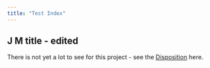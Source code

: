```yaml
---
title: "Test Index"
---
```


## J M title - edited
There is not yet a lot to see for this project - see the [Disposition](disposition.md) here. 
